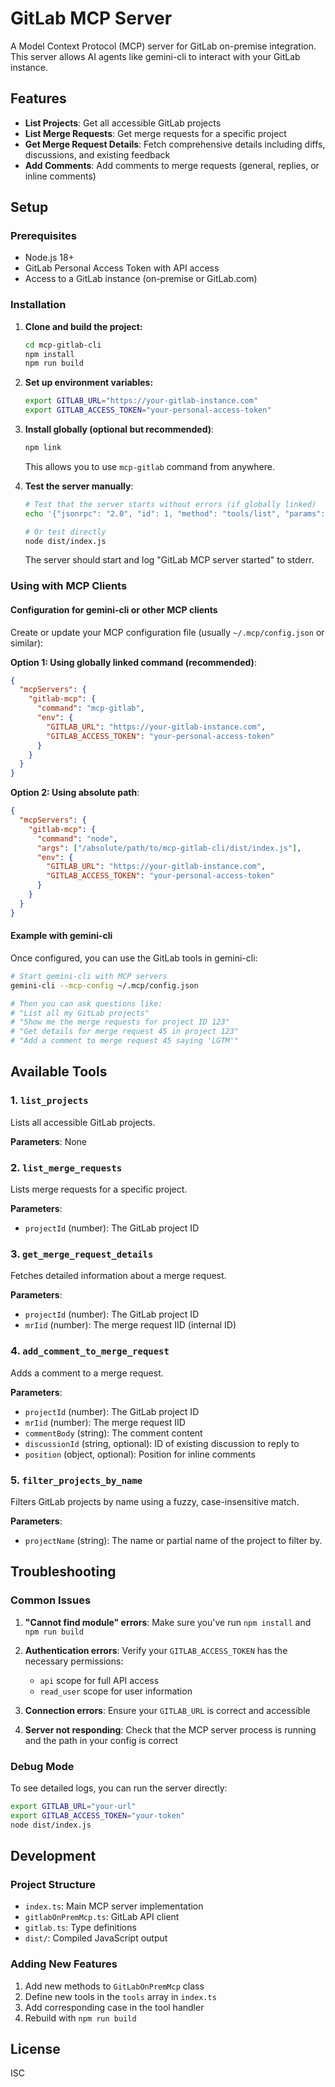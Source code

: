 # GitLab MCP Server

A Model Context Protocol (MCP) server for GitLab on-premise integration. This server allows AI agents like gemini-cli to interact with your GitLab instance.

## Features

- **List Projects**: Get all accessible GitLab projects
- **List Merge Requests**: Get merge requests for a specific project
- **Get Merge Request Details**: Fetch comprehensive details including diffs, discussions, and existing feedback
- **Add Comments**: Add comments to merge requests (general, replies, or inline comments)

## Setup

### Prerequisites

- Node.js 18+ 
- GitLab Personal Access Token with API access
- Access to a GitLab instance (on-premise or GitLab.com)

### Installation

1. **Clone and build the project:**
   ```bash
   cd mcp-gitlab-cli
   npm install
   npm run build
   ```

2. **Set up environment variables:**
   ```bash
   export GITLAB_URL="https://your-gitlab-instance.com"
   export GITLAB_ACCESS_TOKEN="your-personal-access-token"
   ```

3. **Install globally (optional but recommended)**:
   ```bash
   npm link
   ```
   This allows you to use `mcp-gitlab` command from anywhere.

4. **Test the server manually**:
   ```bash
   # Test that the server starts without errors (if globally linked)
   echo '{"jsonrpc": "2.0", "id": 1, "method": "tools/list", "params": {}}' | mcp-gitlab
   
   # Or test directly
   node dist/index.js
   ```
   The server should start and log "GitLab MCP server started" to stderr.

### Using with MCP Clients

#### Configuration for gemini-cli or other MCP clients

Create or update your MCP configuration file (usually `~/.mcp/config.json` or similar):

**Option 1: Using globally linked command (recommended)**:
```json
{
  "mcpServers": {
    "gitlab-mcp": {
      "command": "mcp-gitlab",
      "env": {
        "GITLAB_URL": "https://your-gitlab-instance.com",
        "GITLAB_ACCESS_TOKEN": "your-personal-access-token"
      }
    }
  }
}
```

**Option 2: Using absolute path**:
```json
{
  "mcpServers": {
    "gitlab-mcp": {
      "command": "node",
      "args": ["/absolute/path/to/mcp-gitlab-cli/dist/index.js"],
      "env": {
        "GITLAB_URL": "https://your-gitlab-instance.com",
        "GITLAB_ACCESS_TOKEN": "your-personal-access-token"
      }
    }
  }
}
```

#### Example with gemini-cli

Once configured, you can use the GitLab tools in gemini-cli:

```bash
# Start gemini-cli with MCP servers
gemini-cli --mcp-config ~/.mcp/config.json

# Then you can ask questions like:
# "List all my GitLab projects"
# "Show me the merge requests for project ID 123"
# "Get details for merge request 45 in project 123"
# "Add a comment to merge request 45 saying 'LGTM'"
```

## Available Tools

### 1. `list_projects`
Lists all accessible GitLab projects.

**Parameters**: None

### 2. `list_merge_requests`
Lists merge requests for a specific project.

**Parameters**:
- `projectId` (number): The GitLab project ID

### 3. `get_merge_request_details`
Fetches detailed information about a merge request.

**Parameters**:
- `projectId` (number): The GitLab project ID
- `mrIid` (number): The merge request IID (internal ID)

### 4. `add_comment_to_merge_request`
Adds a comment to a merge request.

**Parameters**:
- `projectId` (number): The GitLab project ID
- `mrIid` (number): The merge request IID
- `commentBody` (string): The comment content
- `discussionId` (string, optional): ID of existing discussion to reply to
- `position` (object, optional): Position for inline comments

### 5. `filter_projects_by_name`
Filters GitLab projects by name using a fuzzy, case-insensitive match.

**Parameters**:
- `projectName` (string): The name or partial name of the project to filter by.

## Troubleshooting

### Common Issues

1. **"Cannot find module" errors**: Make sure you've run `npm install` and `npm run build`

2. **Authentication errors**: Verify your `GITLAB_ACCESS_TOKEN` has the necessary permissions:
   - `api` scope for full API access
   - `read_user` scope for user information

3. **Connection errors**: Ensure your `GITLAB_URL` is correct and accessible

4. **Server not responding**: Check that the MCP server process is running and the path in your config is correct

### Debug Mode

To see detailed logs, you can run the server directly:

```bash
export GITLAB_URL="your-url"
export GITLAB_ACCESS_TOKEN="your-token"
node dist/index.js
```

## Development

### Project Structure

- `index.ts`: Main MCP server implementation
- `gitlabOnPremMcp.ts`: GitLab API client
- `gitlab.ts`: Type definitions
- `dist/`: Compiled JavaScript output

### Adding New Features

1. Add new methods to `GitLabOnPremMcp` class
2. Define new tools in the `tools` array in `index.ts`
3. Add corresponding case in the tool handler
4. Rebuild with `npm run build`

## License

ISC
